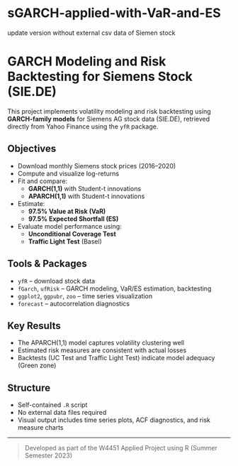 # sGARCH-applied-with-VaR-and-ES
update version without external csv data of Siemen stock
# GARCH Modeling and Risk Backtesting for Siemens Stock (SIE.DE)

This project implements volatility modeling and risk backtesting using **GARCH-family models** for Siemens AG stock data (SIE.DE), retrieved directly from Yahoo Finance using the `yfR` package.

## Objectives

- Download monthly Siemens stock prices (2016–2020)
- Compute and visualize log-returns
- Fit and compare:
  - **GARCH(1,1)** with Student-t innovations
  - **APARCH(1,1)** with Student-t innovations
- Estimate:
  - **97.5% Value at Risk (VaR)**
  - **97.5% Expected Shortfall (ES)**
- Evaluate model performance using:
  - **Unconditional Coverage Test**
  - **Traffic Light Test** (Basel)

## Tools & Packages

- `yfR` – download stock data  
- `fGarch`, `ufRisk` – GARCH modeling, VaR/ES estimation, backtesting  
- `ggplot2`, `ggpubr`, `zoo` – time series visualization  
- `forecast` – autocorrelation diagnostics  

## Key Results

- The APARCH(1,1) model captures volatility clustering well  
- Estimated risk measures are consistent with actual losses  
- Backtests (UC Test and Traffic Light Test) indicate model adequacy (Green zone)  

## Structure

- Self-contained `.R` script  
- No external data files required  
- Visual output includes time series plots, ACF diagnostics, and risk measure charts  

---

> Developed as part of the W4451 Applied Project using R (Summer Semester 2023)
